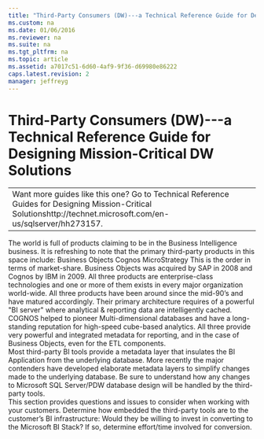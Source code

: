 ```yaml
---
title: "Third-Party Consumers (DW)---a Technical Reference Guide for Designing Mission-Critical DW Solutions"
ms.custom: na
ms.date: 01/06/2016
ms.reviewer: na
ms.suite: na
ms.tgt_pltfrm: na
ms.topic: article
ms.assetid: a7017c51-6d60-4af9-9f36-d69980e86222
caps.latest.revision: 2
manager: jeffreyg
---
```

# Third-Party Consumers (DW)---a Technical Reference Guide for Designing Mission-Critical DW Solutions
<?xml version="1.0" encoding="utf-8"?>
<developerConceptualDocument xmlns="http://ddue.schemas.microsoft.com/authoring/2003/5" xmlns:xlink="http://www.w3.org/1999/xlink" xmlns:xsi="http://www.w3.org/2001/XMLSchema-instance" xsi:schemaLocation="http://ddue.schemas.microsoft.com/authoring/2003/5 http://clixdevr3.blob.core.windows.net/ddueschema/developer.xsd">
  <introduction>
    <table xmlns:caps="http://schemas.microsoft.com/build/caps/2013/11">
      <tbody>
        <tr>
          <TD>
            <para>
              <embeddedLabel>Want more guides like this one?</embeddedLabel> Go to <externalLink><linkText>Technical Reference Guides for Designing Mission-Critical Solutions</linkText><linkUri>http://technet.microsoft.com/en-us/sqlserver/hh273157</linkUri></externalLink>.</para>
          </TD>
        </tr>
      </tbody>
    </table>
    <para>The world is full of products claiming to be in the Business Intelligence business. It is refreshing to note that the primary third-party products in this space include:</para>
    <list class="bullet">
      <listItem>
        <para>Business Objects</para>
      </listItem>
      <listItem>
        <para>Cognos</para>
      </listItem>
      <listItem>
        <para>MicroStrategy </para>
      </listItem>
    </list>
    <para>This is the order in terms of market-share. Business Objects was acquired by SAP in 2008 and Cognos by IBM in 2009. All three products are enterprise-class technologies and one or more of them exists in every major organization world-wide. All three products have been around since the mid-90’s and have matured accordingly. Their primary architecture requires of a powerful "BI server" where analytical &amp; reporting data are intelligently cached. COGNOS helped to pioneer Multi-dimensional databases and have a long-standing reputation for high-speed cube-based analytics. All three provide very powerful and integrated metadata for reporting, and in the case of Business Objects, even for the ETL components.</para>
  </introduction>
  <section>
    <title>Best Practices</title>
    <content>
      <para>Most third-party BI tools provide a metadata layer that insulates the BI Application from the underlying database. More recently the major contenders have developed elaborate metadata layers to simplify changes made to the underlying database. Be sure to understand how any changes to Microsoft SQL Server/PDW database design will be handled by the third-party tools.</para>
    </content>
  </section>
  <section>
    <title>Questions and Considerations</title>
    <content>
      <para>This section provides questions and issues to consider when working with your customers.</para>
      <list class="bullet">
        <listItem>
          <para>Determine how embedded the third-party tools are to the customer’s BI infrastructure:</para>
          <list class="bullet">
            <listItem>
              <para>Would they be willing to invest in converting to the Microsoft BI Stack?</para>
            </listItem>
            <listItem>
              <para>If so, determine effort/time involved for conversion.</para>
            </listItem>
          </list>
        </listItem>
      </list>
    </content>
  </section>
  <relatedTopics />
</developerConceptualDocument>